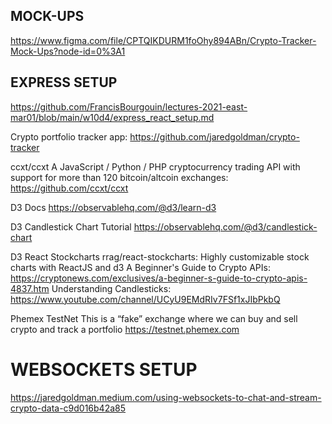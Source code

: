 ## MOCK-UPS

https://www.figma.com/file/CPTQIKDURM1foOhy894ABn/Crypto-Tracker-Mock-Ups?node-id=0%3A1

## EXPRESS SETUP

https://github.com/FrancisBourgouin/lectures-2021-east-mar01/blob/main/w10d4/express_react_setup.md

Crypto portfolio tracker app:
https://github.com/jaredgoldman/crypto-tracker

ccxt/ccxt
A JavaScript / Python / PHP cryptocurrency trading API with support for more than 120 bitcoin/altcoin exchanges:
https://github.com/ccxt/ccxt

D3 Docs
https://observablehq.com/@d3/learn-d3

D3 Candlestick Chart Tutorial
https://observablehq.com/@d3/candlestick-chart

D3 React Stockcharts
rrag/react-stockcharts: Highly customizable stock charts with ReactJS and d3
A Beginner's Guide to Crypto APIs:
https://cryptonews.com/exclusives/a-beginner-s-guide-to-crypto-apis-4837.htm
Understanding Candlesticks:
https://www.youtube.com/channel/UCyU9EMdRIv7FSf1xJIbPkbQ

Phemex TestNet
This is a “fake” exchange where we can buy and sell crypto and track a portfolio 
https://testnet.phemex.com

# WEBSOCKETS SETUP

https://jaredgoldman.medium.com/using-websockets-to-chat-and-stream-crypto-data-c9d016b42a85